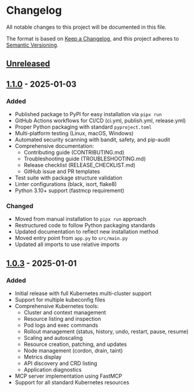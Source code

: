 # Changelog

All notable changes to this project will be documented in this file.

The format is based on [Keep a Changelog](https://keepachangelog.com/en/1.0.0/),
and this project adheres to [Semantic Versioning](https://semver.org/spec/v2.0.0.html).

## [Unreleased]

## [1.1.0] - 2025-01-03

### Added
- Published package to PyPI for easy installation via `pipx run`
- GitHub Actions workflows for CI/CD (ci.yml, publish.yml, release.yml)
- Proper Python packaging with standard `pyproject.toml`
- Multi-platform testing (Linux, macOS, Windows)
- Automated security scanning with bandit, safety, and pip-audit
- Comprehensive documentation:
  - Contributing guide (CONTRIBUTING.md)
  - Troubleshooting guide (TROUBLESHOOTING.md)
  - Release checklist (RELEASE_CHECKLIST.md)
  - GitHub issue and PR templates
- Test suite with package structure validation
- Linter configurations (black, isort, flake8)
- Python 3.10+ support (fastmcp requirement)

### Changed
- Moved from manual installation to `pipx run` approach
- Restructured code to follow Python packaging standards
- Updated documentation to reflect new installation method
- Moved entry point from `app.py` to `src/main.py`
- Updated all imports to use relative imports

## [1.0.3] - 2025-01-01

### Added
- Initial release with full Kubernetes multi-cluster support
- Support for multiple kubeconfig files
- Comprehensive Kubernetes tools:
  - Cluster and context management
  - Resource listing and inspection
  - Pod logs and exec commands
  - Rollout management (status, history, undo, restart, pause, resume)
  - Scaling and autoscaling
  - Resource creation, patching, and updates
  - Node management (cordon, drain, taint)
  - Metrics display
  - API discovery and CRD listing
  - Application diagnostics
- MCP server implementation using FastMCP
- Support for all standard Kubernetes resources

[Unreleased]: https://github.com/razvanmacovei/k8s_multicluster_mcp/compare/v1.1.0...HEAD
[1.1.0]: https://github.com/razvanmacovei/k8s_multicluster_mcp/compare/v1.0.3...v1.1.0
[1.0.3]: https://github.com/razvanmacovei/k8s_multicluster_mcp/releases/tag/v1.0.3 